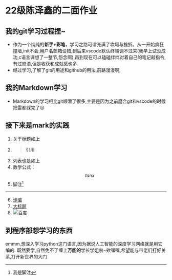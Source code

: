 # 22级陈泽鑫的二面作业
## 我的git学习过程捏~
* 作为一个纯纯的**新手+彩笔**，学习之路可谓充满了坎坷与挫折。从一开始疯狂撞墙,init不会,用户名邮箱设错,到后来vscode默认终端调不过来(我早上试没成功,c语言课想了一整节,怨念啊),再到现在可以磕磕绊绊对着自己的笔记敲指令,有过崩溃,但是收获和成就感也多.
* 经过学习,了解了git的用途和github的用法,前路漫漫啊,
## 我的Markdown学习
* Markdown的学习相比git顺滑了很多,主要是因为之前磨合git和vscode的时候把雷都踩完了:cry:
## 接下来是mark的实践
1. 关于标题如上
2. >引用
3. 列表也是如上
4. 数学公式：$$tanx$$
5. 脚注[^脚注]
---
6. [诈骗](https://www.bilibili.com/video/BV113411p7BT/"电信诈骗")
7. [大标题](#22级陈泽鑫的二面作业)
8. ![百度](https://www.baidu.com/img/PCtm_d9c8750bed0b3c7d089fa7d55720d6cf.png)
## 到程序部想学习的东西
emmm,想深入学习python这门语言,因为据说人工智能的深度学习网络就是用它编的.
既然要学,自然免不了缠上**万能的**学长学姐啦~欸嘿嘿,希望能与带佬们打好关系,打开新世界的大门
























[^脚注]:我是脚注
